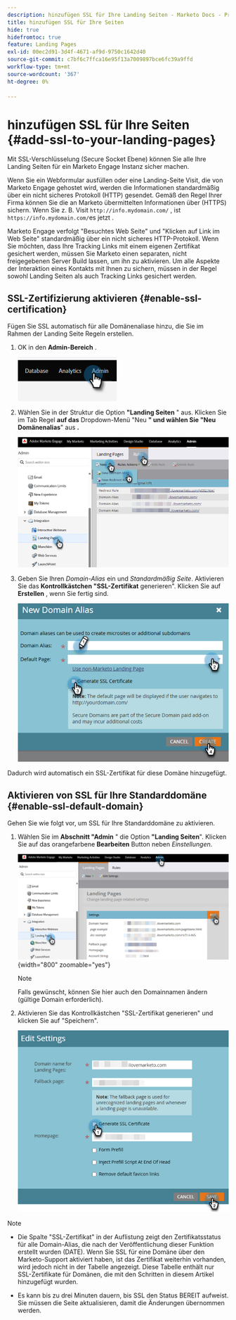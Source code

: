 ```yaml
---
description: hinzufügen SSL für Ihre Landing Seiten - Marketo Docs - Product Dokumentation
title: hinzufügen SSL für Ihre Seiten
hide: true
hidefromtoc: true
feature: Landing Pages
exl-id: 00ec2d91-3d4f-4671-af9d-9750c1642d40
source-git-commit: c7bf6c7ffca16e95f13a7009897bce6fc39a9ffd
workflow-type: tm+mt
source-wordcount: '367'
ht-degree: 0%

---
```


# hinzufügen SSL für Ihre Seiten {#add-ssl-to-your-landing-pages}

Mit SSL-Verschlüsselung (Secure Socket Ebene) können Sie alle Ihre Landing Seiten für ein Marketo Engage Instanz sicher machen.

Wenn Sie ein Webformular ausfüllen oder eine Landing-Seite Visit, die von Marketo Engage gehostet wird, werden die Informationen standardmäßig über ein nicht sicheres Protokoll (HTTP) gesendet. Gemäß den Regel Ihrer Firma können Sie die an Marketo übermittelten Informationen über (HTTPS) sichern. Wenn Sie z. B. Visit `http://info.mydomain.com/` , ist `https://info.mydomain.com/`es jetzt .

Marketo Engage verfolgt &quot;Besuchtes Web Seite&quot; und &quot;Klicken auf Link im Web Seite&quot; standardmäßig über ein nicht sicheres HTTP-Protokoll. Wenn Sie möchten, dass Ihre Tracking Links mit einem eigenen Zertifikat gesichert werden, müssen Sie Marketo einen separaten, nicht freigegebenen Server Build lassen, um ihn zu aktivieren. Um alle Aspekte der Interaktion eines Kontakts mit Ihnen zu sichern, müssen in der Regel sowohl Landing Seiten als auch Tracking Links gesichert werden.

## SSL-Zertifizierung aktivieren {#enable-ssl-certification}

Fügen Sie SSL automatisch für alle Domänenaliase hinzu, die Sie im Rahmen der Landing Seite Regeln erstellen.

1. OK in den **Admin-Bereich** .

   ![](assets/add-ssl-to-your-landing-pages-1.png)

1. Wählen Sie in der Struktur die Option **&quot;Landing Seiten** &quot; aus. Klicken Sie im Tab Regel **auf das** Dropdown-Menü &quot;Neu **&quot; und wählen Sie &quot;Neu Domänenalias**&quot; aus **.**

   ![](assets/add-ssl-to-your-landing-pages-2.png)

1. Geben Sie Ihren _Domain-Alias_ ein und _Standardmäßig Seite_. Aktivieren Sie das **Kontrollkästchen &quot;SSL-Zertifikat** generieren&quot;. Klicken Sie auf **Erstellen** , wenn Sie fertig sind.

   ![](assets/add-ssl-to-your-landing-pages-3.png)

Dadurch wird automatisch ein SSL-Zertifikat für diese Domäne hinzugefügt.

## Aktivieren von SSL für Ihre Standarddomäne {#enable-ssl-default-domain}

Gehen Sie wie folgt vor, um SSL für Ihre Standarddomäne zu aktivieren.

1. Wählen Sie im **Abschnitt &quot;Admin** &quot; die Option **&quot;Landing Seiten**&quot;. Klicken Sie auf das orangefarbene **Bearbeiten** Button neben _Einstellungen_.

   ![](assets/add-ssl-to-your-landing-pages-4.png){width="800" zoomable="yes"}

   >[!NOTE]
   >
   >Falls gewünscht, können Sie hier auch den Domainnamen ändern (gültige Domain erforderlich).

1. Aktivieren Sie das Kontrollkästchen &quot;SSL-Zertifikat generieren&quot; und klicken Sie auf &quot;Speichern&quot;.

   ![](assets/add-ssl-to-your-landing-pages-5.png)

>[!NOTE]
>
>* Die Spalte &quot;SSL-Zertifikat&quot; in der Auflistung zeigt den Zertifikatsstatus für alle Domain-Alias, die nach der Veröffentlichung dieser Funktion erstellt wurden (DATE). Wenn Sie SSL für eine Domäne über den Marketo-Support aktiviert haben, ist das Zertifikat weiterhin vorhanden, wird jedoch nicht in der Tabelle angezeigt. Diese Tabelle enthält nur SSL-Zertifikate für Domänen, die mit den Schritten in diesem Artikel hinzugefügt wurden.
>
>* Es kann bis zu drei Minuten dauern, bis SSL den Status BEREIT aufweist. Sie müssen die Seite aktualisieren, damit die Änderungen übernommen werden.
